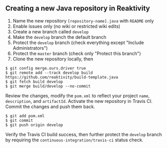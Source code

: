 ## Creating a new Java repository in Reaktivity

1. Name the new repository `[repository-name].java` with `README` only
2. Enable issues only (no wiki or restricted wiki edits)
3. Create a new branch called `develop`
4. Make the `develop` branch the default branch
5. Protect the `develop` branch (check everything except "Include Administrators")
6. Protect the `master` branch (check only "Protect this branch")
7. Clone the new repository locally, then
```
$ git config merge.ours.driver true
$ git remote add --track develop build https://github.com/reaktivity/build-template.java
$ git fetch build develop
$ git merge build/develop --no-commit
```
Review the changes, modify the `pom.xml` to reflect your project `name`, `description`, and `artifactId`.
Activate the new repository in Travis CI.
Commit the changes and push them back.
```
$ git add pom.xml
$ git commit
$ git push origin develop
```
Verify the Travis CI build success, then further protect the `develop` branch by requiring the `continuous-integration/travis-ci` status check.

